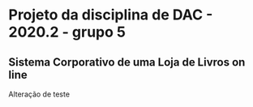 # Projeto da disciplina de DAC - 2020.2 - grupo 5
## Sistema Corporativo de uma Loja de Livros on line


Alteração de teste
